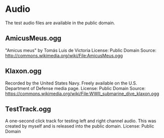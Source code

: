 Audio
=====

The test audio files are available in the public domain.


AmicusMeus.ogg
--------------

"Amicus meus" by Tomás Luis de Victoria
License: Public Domain
Source: http://commons.wikimedia.org/wiki/File:AmicusMeus.ogg


Klaxon.ogg
----------

Recorded by the United States Navy. Freely available on the
U.S. Department of Defense media page.
License: Public Domain
Source: https://commons.wikimedia.org/wiki/File:WWII_submarine_dive_klaxon.ogg


TestTrack.ogg
-------------

A one-second click track for testing left and right channel audio. This was
created by myself and is released into the public domain.
License: Public Domain
